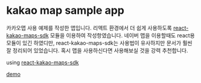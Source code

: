 # kakao map sample app

카카오맵 사용 예제를 작성한 앱입니다. 리액트 환경에서 더 쉽게 사용하도록 [react-kakao-maps-sdk](https://www.npmjs.com/package/react-kakao-maps-sdk) 모듈을 이용하여 작성항였습니다.
네이버 맵을 이용할때도 react용 모듈이 있긴 하였디만, react-kakao-maps-sdk는 사용법이 유사하지만 문서가 훨씬 잘 정리되어 있었습니다. 혹시 맵을 사용하신다면 사용해보실 것을 강력 추천합니다.

using [react-kakao-maps-sdk](https://react-kakao-maps-sdk.jaeseokim.dev/)

[demo](https://kakao-map-sample.vercel.app/)
